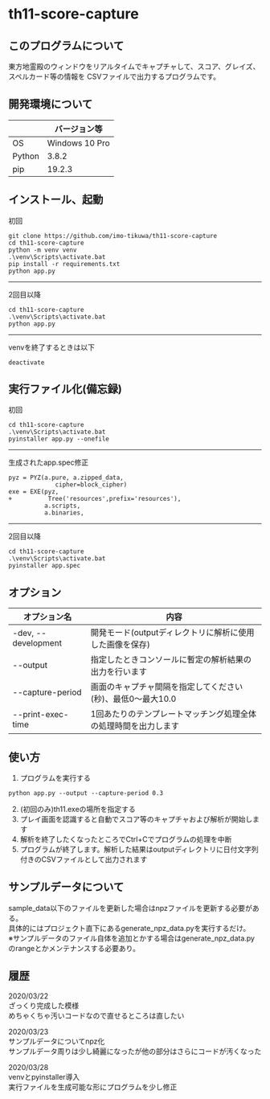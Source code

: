 # th11-score-capture

## このプログラムについて
東方地霊殿のウィンドウをリアルタイムでキャプチャして、スコア、グレイズ、スペルカード等の情報を
CSVファイルで出力するプログラムです。

## 開発環境について
|| バージョン等 |
|---|---|
| OS | Windows 10 Pro |
| Python | 3.8.2 |
| pip | 19.2.3 |

## インストール、起動
初回
```
git clone https://github.com/imo-tikuwa/th11-score-capture
cd th11-score-capture
python -m venv venv
.\venv\Scripts\activate.bat
pip install -r requirements.txt
python app.py
```

---
2回目以降
```
cd th11-score-capture
.\venv\Scripts\activate.bat
python app.py
```

---
venvを終了するときは以下
```
deactivate
```

## 実行ファイル化(備忘録)
初回
```
cd th11-score-capture
.\venv\Scripts\activate.bat
pyinstaller app.py --onefile
```

---
生成されたapp.spec修正
```
pyz = PYZ(a.pure, a.zipped_data,
             cipher=block_cipher)
exe = EXE(pyz,
+          Tree('resources',prefix='resources'),
          a.scripts,
          a.binaries,
```

---
2回目以降
```
cd th11-score-capture
.\venv\Scripts\activate.bat
pyinstaller app.spec
```

## オプション
| オプション名 | 内容 |
|---|---|
| -dev, --development | 開発モード(outputディレクトリに解析に使用した画像を保存) |
| --output | 指定したときコンソールに暫定の解析結果の出力を行います |
| --capture-period | 画面のキャプチャ間隔を指定してください(秒)、最低0～最大10.0 |
| --print-exec-time | 1回あたりのテンプレートマッチング処理全体の処理時間を出力します |

## 使い方
1. プログラムを実行する
```
python app.py --output --capture-period 0.3
```

2.  (初回のみ)th11.exeの場所を指定する
3. プレイ画面を認識すると自動でスコア等のキャプチャおよび解析が開始します
4. 解析を終了したくなったところでCtrl+Cでプログラムの処理を中断
5. プログラムが終了します。解析した結果はoutputディレクトリに日付文字列付きのCSVファイルとして出力されます

## サンプルデータについて
sample_data以下のファイルを更新した場合はnpzファイルを更新する必要がある。  
具体的にはプロジェクト直下にあるgenerate_npz_data.pyを実行するだけ。  
※サンプルデータのファイル自体を追加とかする場合はgenerate_npz_data.pyのrangeとかメンテナンスする必要あり。

## 履歴
2020/03/22  
ざっくり完成した模様  
めちゃくちゃ汚いコードなので直せるところは直したい

2020/03/23  
サンプルデータについてnpz化  
サンプルデータ周りは少し綺麗になったが他の部分はさらにコードが汚くなった

2020/03/28  
venvとpyinstaller導入  
実行ファイルを生成可能な形にプログラムを少し修正
